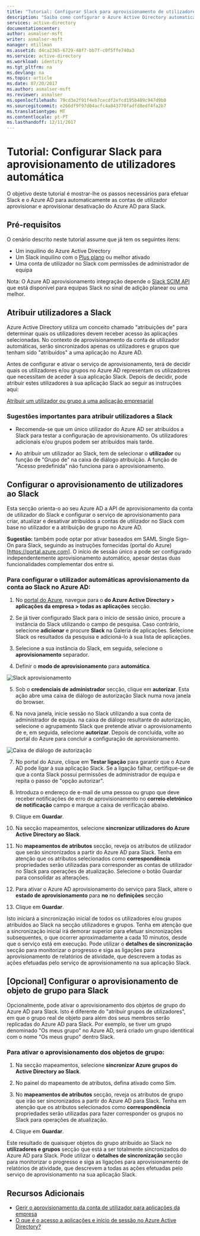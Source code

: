 ```yaml
---
title: "Tutorial: Configurar Slack para aprovisionamento de utilizadores automática no Azure Active Directory | Microsoft Docs"
description: "Saiba como configurar o Azure Active Directory automaticamente aprovisionar e desativação de aprovisionar contas de utilizador ao Slack."
services: active-directory
documentationcenter: 
author: asmalser-msft
writer: asmalser-msft
manager: mtillman
ms.assetid: d4ca2365-6729-48f7-bb7f-c0f5ffe740a3
ms.service: active-directory
ms.workload: identity
ms.tgt_pltfrm: na
ms.devlang: na
ms.topic: article
ms.date: 07/20/2017
ms.author: asmalser-msft
ms.reviewer: asmalser
ms.openlocfilehash: 79cd3e2f91f4eb7cecdf2efcd195b409c947d9b0
ms.sourcegitcommit: e266df9f97d04acfc4a843770fadfd8edf4fa2b7
ms.translationtype: MT
ms.contentlocale: pt-PT
ms.lasthandoff: 12/11/2017
---
```

# <a name="tutorial-configuring-slack-for-automatic-user-provisioning"></a>Tutorial: Configurar Slack para aprovisionamento de utilizadores automática


O objetivo deste tutorial é mostrar-lhe os passos necessários para efetuar Slack e o Azure AD para automaticamente as contas de utilizador aprovisionar e aprovisionar desativação do Azure AD para Slack. 

## <a name="prerequisites"></a>Pré-requisitos

O cenário descrito neste tutorial assume que já tem os seguintes itens:

*   Um inquilino do Azure Active Directory
*   Um Slack inquilino com o [Plus plano](https://aadsyncfabric.slack.com/pricing) ou melhor ativado 
*   Uma conta de utilizador no Slack com permissões de administrador de equipa 

Nota: O Azure AD aprovisionamento integração depende o [Slack SCIM API](https://api.slack.com/scim) que está disponível para equipas Slack no sinal de adição planear ou uma melhor.

## <a name="assigning-users-to-slack"></a>Atribuir utilizadores a Slack

Azure Active Directory utiliza um conceito chamado "atribuições de" para determinar quais os utilizadores devem receber acesso às aplicações selecionadas. No contexto de aprovisionamento da conta de utilizador automáticas, serão sincronizados apenas os utilizadores e grupos que tenham sido "atribuídos" a uma aplicação no Azure AD. 

Antes de configurar e ativar o serviço de aprovisionamento, terá de decidir quais os utilizadores e/ou grupos no Azure AD representam os utilizadores que necessitam de aceder à sua aplicação Slack. Depois de decidir, pode atribuir estes utilizadores à sua aplicação Slack ao seguir as instruções aqui:

[Atribuir um utilizador ou grupo a uma aplicação empresarial](active-directory-coreapps-assign-user-azure-portal.md)

### <a name="important-tips-for-assigning-users-to-slack"></a>Sugestões importantes para atribuir utilizadores a Slack

*   Recomenda-se que um único utilizador do Azure AD ser atribuídos a Slack para testar a configuração de aprovisionamento. Os utilizadores adicionais e/ou grupos podem ser atribuídos mais tarde.

*   Ao atribuir um utilizador ao Slack, tem de selecionar o **utilizador** ou função de "Grupo de" na caixa de diálogo atribuição. A função de "Acesso predefinida" não funciona para o aprovisionamento.


## <a name="configuring-user-provisioning-to-slack"></a>Configurar o aprovisionamento de utilizadores ao Slack 

Esta secção orienta-o ao seu Azure AD a API de aprovisionamento da conta de utilizador do Slack e configurar o serviço de aprovisionamento para criar, atualizar e desativar atribuídos a contas de utilizador no Slack com base no utilizador e a atribuição de grupo no Azure AD.

**Sugestão:** também pode optar por ativar baseados em SAML Single Sign-On para Slack, seguindo as instruções fornecidas (portal do Azure) [https://portal.azure.com]. O início de sessão único a pode ser configurado independentemente aprovisionamento automático, apesar destas duas funcionalidades complementar dos entre si.


### <a name="to-configure-automatic-user-account-provisioning-to-slack-in-azure-ad"></a>Para configurar o utilizador automáticas aprovisionamento da conta ao Slack no Azure AD:


1)  No [portal do Azure](https://portal.azure.com), navegue para o **do Azure Active Directory > aplicações da empresa > todas as aplicações** secção.

2) Se já tiver configurado Slack para o início de sessão único, procure a instância do Slack utilizando o campo de pesquisa. Caso contrário, selecione **adicionar** e procure **Slack** na Galeria de aplicações. Selecione Slack os resultados da pesquisa e adicioná-lo à sua lista de aplicações.

3)  Selecione a sua instância do Slack, em seguida, selecione o **aprovisionamento** separador.

4)  Definir o **modo de aprovisionamento** para **automática**.

![Slack aprovisionamento](./media/active-directory-saas-slack-provisioning-tutorial/Slack1.PNG)

5)  Sob o **credenciais de administrador** secção, clique em **autorizar**. Esta ação abre uma caixa de diálogo de autorização Slack numa nova janela do browser. 

6) Na nova janela, inicie sessão no Slack utilizando a sua conta de administrador de equipa. na caixa de diálogo resultante do autorização, selecione o agrupamento Slack que pretende ativar o aprovisionamento de e, em seguida, selecione **autorizar**. Depois de concluída, volte ao portal do Azure para concluir a configuração de aprovisionamento.

![Caixa de diálogo de autorização](./media/active-directory-saas-slack-provisioning-tutorial/Slack3.PNG)

7) No portal do Azure, clique em **Testar ligação** para garantir que o Azure AD pode ligar à sua aplicação Slack. Se a ligação falhar, certifique-se de que a conta Slack possui permissões de administrador de equipa e repita o passo de "opção autorizar".

8) Introduza o endereço de e-mail de uma pessoa ou grupo que deve receber notificações de erro de aprovisionamento no **correio eletrónico de notificação** campo e marque a caixa de verificação abaixo.

9) Clique em **Guardar**. 

10) Na secção mapeamentos, selecione **sincronizar utilizadores do Azure Active Directory ao Slack**.

11) No **mapeamentos de atributos** secção, reveja os atributos de utilizador que serão sincronizados a partir do Azure AD para Slack. Tenha em atenção que os atributos selecionados como **correspondência** propriedades serão utilizadas para corresponder as contas de utilizador no Slack para operações de atualização. Selecione o botão Guardar para consolidar as alterações.

12) Para ativar o Azure AD aprovisionamento do serviço para Slack, altere o **estado de aprovisionamento** para **no** no **definições** secção

13) Clique em **Guardar**. 

Isto iniciará a sincronização inicial de todos os utilizadores e/ou grupos atribuídos ao Slack na secção utilizadores e grupos. Tenha em atenção que a sincronização inicial irá demorar superior para efetuar sincronizações subsequentes, o que ocorrer aproximadamente a cada 10 minutos, desde que o serviço está em execução. Pode utilizar o **detalhes de sincronização** secção para monitorizar o progresso e siga as ligações para aprovisionamento de relatórios de atividade, que descrevem a todas as ações efetuadas pelo serviço de aprovisionamento na sua aplicação Slack.

## <a name="optional-configuring-group-object-provisioning-to-slack"></a>[Opcional] Configurar o aprovisionamento de objeto de grupo para Slack 

Opcionalmente, pode ativar o aprovisionamento dos objetos de grupo do Azure AD para Slack. Isto é diferente do "atribuir grupos de utilizadores", em que o grupo real de objeto para além dos seus membros serão replicadas do Azure AD para Slack. Por exemplo, se tiver um grupo denominado "Os meus grupo" no Azure AD, será criado um grupo identitical com o nome "Os meus grupo" dentro Slack.

### <a name="to-enable-provisioning-of-group-objects"></a>Para ativar o aprovisionamento dos objetos de grupo:

1) Na secção mapeamentos, selecione **sincronizar Azure grupos do Active Directory ao Slack**.

2) No painel do mapeamento de atributos, defina ativado como Sim.

3) No **mapeamentos de atributos** secção, reveja os atributos de grupo que irão ser sincronizados a partir do Azure AD para Slack. Tenha em atenção que os atributos selecionados como **correspondência** propriedades serão utilizadas para fazer corresponder os grupos no Slack para operações de atualização. 

4) Clique em **Guardar**.

Este resultado de quaisquer objetos do grupo atribuído ao Slack no **utilizadores e grupos** secção que está a ser totalmente sincronizados do Azure AD para Slack. Pode utilizar o **detalhes de sincronização** secção para monitorizar o progresso e siga as ligações para aprovisionamento de relatórios de atividade, que descrevem a todas as ações efetuadas pelo serviço de aprovisionamento na sua aplicação Slack.


## <a name="additional-resources"></a>Recursos Adicionais

* [Gerir o aprovisionamento da conta de utilizador para aplicações da empresa](active-directory-enterprise-apps-manage-provisioning.md)
* [O que é o acesso a aplicações e início de sessão no Azure Active Directory?](active-directory-appssoaccess-whatis.md)
